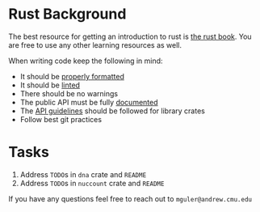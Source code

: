 # Rust Background
The best resource for getting an introduction to rust is [the rust book](https://doc.rust-lang.org/stable/book/). You are free to use any other learning resources as well.

When writing code keep the following in mind:
- It should be [properly formatted](https://github.com/rust-lang/rustfmt)
- It should be [linted](https://github.com/rust-lang/rust-clippy)
- There should be no warnings
- The public API must be fully [documented](https://doc.rust-lang.org/rustdoc/index.html)
- The [API guidelines](https://rust-lang.github.io/api-guidelines/checklist.html) should be followed for library crates
- Follow best git practices

# Tasks
1. Address `TODO`s in `dna` crate and `README`
2. Address `TODO`s in `nuccount` crate and `README`

If you have any questions feel free to reach out to `mguler@andrew.cmu.edu`
